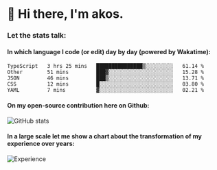 # 👋 Hi there, I'm akos. 


### Let the stats talk:


#### In which language I code (or edit) day by day (powered by Wakatime): 

<!--START_SECTION:waka-->
```text
TypeScript   3 hrs 25 mins   ███████████████▒░░░░░░░░░   61.14 % 
Other        51 mins         ███▓░░░░░░░░░░░░░░░░░░░░░   15.28 % 
JSON         46 mins         ███▒░░░░░░░░░░░░░░░░░░░░░   13.71 % 
CSS          12 mins         █░░░░░░░░░░░░░░░░░░░░░░░░   03.80 % 
YAML         7 mins          ▓░░░░░░░░░░░░░░░░░░░░░░░░   02.21 % 
```
<!--END_SECTION:waka-->

#### On my open-source contribution here on Github:
 
![GitHub stats](https://github-readme-stats.vercel.app/api?username=akosbalasko)

#### In a large scale let me show a chart about the transformation of my experience over years:   

![Experience](https://cr-skills-chart-widget.azurewebsites.net/api/api?username=akosbalasko)
